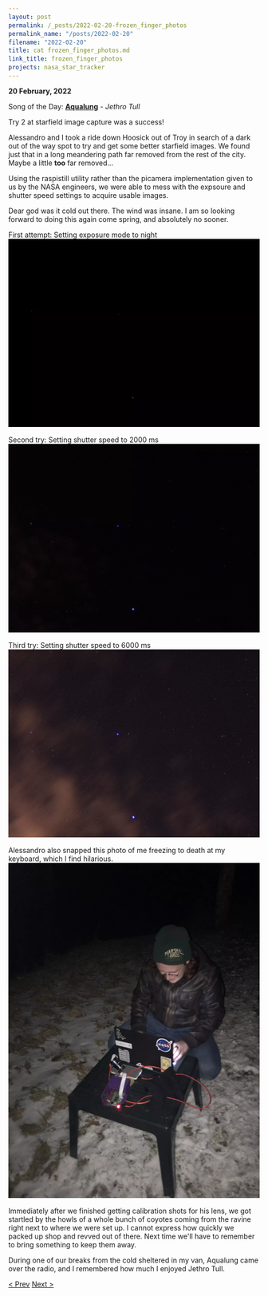 ```yaml
---
layout: post
permalink: /_posts/2022-02-20-frozen_finger_photos
permalink_name: "/posts/2022-02-20"
filename: "2022-02-20"
title: cat frozen_finger_photos.md
link_title: frozen_finger_photos
projects: nasa_star_tracker
---
```

**20 February, 2022**

Song of the Day: [**Aqualung**](https://youtu.be/B0jMPI_pUec) - *Jethro Tull*

Try 2 at starfield image capture was a success!

Alessandro and I took a ride down Hoosick out of Troy in search of a dark out of the way spot to try and get some better starfield images. We found just that in a long meandering path far removed from the rest of the city. Maybe a little **too** far removed...

Using the raspistill utility rather than the picamera implementation given to us by the NASA engineers, we were able to mess with the expsoure and shutter speed settings to acquire usable images.

Dear god was it cold out there. The wind was insane. I am so looking forward to doing this again come spring, and absolutely no sooner.

First attempt: Setting exposure mode to night
![First](/assets/ref_images/sun_success1.webp)

Second try: Setting shutter speed to 2000 ms
![Second](/assets/ref_images/sun_success2.webp)

Third try: Setting shutter speed to 6000 ms
![Third](/assets/images/sun_success3.webp)

Alessandro also snapped this photo of me freezing to death at my keyboard, which I find hilarious.
![Frozen](/assets/images/frozen_fingers.webp)

Immediately after we finished getting calibration shots for his lens, we got startled by the howls of a whole bunch of coyotes coming from the ravine right next to where we were set up. I cannot express how quickly we packed up shop and revved out of there. Next time we'll have to remember to bring something to keep them away.

During one of our breaks from the cold sheltered in my van, Aqualung came over the radio, and I remembered how much I enjoyed Jethro Tull.

[< Prev](/_posts/2022-02-18-clear_as_mud)    [Next >](/_posts/2022-02-21-adding_images)
